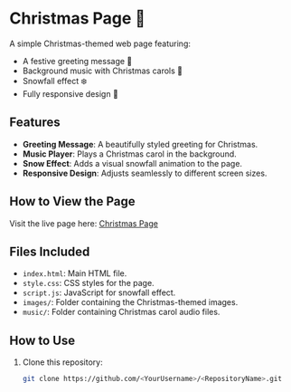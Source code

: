 # Christmas Page 🎄

A simple Christmas-themed web page featuring:
- A festive greeting message 🎅
- Background music with Christmas carols 🎵
- Snowfall effect ❄️
- Fully responsive design 🌟

## Features
- **Greeting Message**: A beautifully styled greeting for Christmas.
- **Music Player**: Plays a Christmas carol in the background.
- **Snow Effect**: Adds a visual snowfall animation to the page.
- **Responsive Design**: Adjusts seamlessly to different screen sizes.

## How to View the Page
Visit the live page here: [Christmas Page](https://<stranger828>.github.io/<christmascard-for-you>/)

## Files Included
- `index.html`: Main HTML file.
- `style.css`: CSS styles for the page.
- `script.js`: JavaScript for snowfall effect.
- `images/`: Folder containing the Christmas-themed images.
- `music/`: Folder containing Christmas carol audio files.

## How to Use
1. Clone this repository:
   ```bash
   git clone https://github.com/<YourUsername>/<RepositoryName>.git

